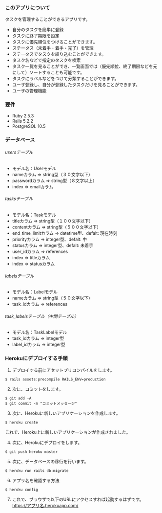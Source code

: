 ### このアプリについて
タスクを管理することができるアプリです。
- 自分のタスクを簡単に登録
- タスクに終了期限を設定
- タスクに優先順位をつけることができます。
- ステータス（未着手・着手・完了）を管理
- ステータスでタスクを絞り込むことができます。
- タスク名などで指定のタスクを検索
- タスク一覧を見ることができ、一覧画面では（優先順位、終了期限などを元にして）ソートすることも可能です。
- タスクにラベルなどをつけて分類することができます。
- ユーザ登録し、自分が登録したタスクだけを見ることができます。
- ユーザの管理機能

### 要件
- Ruby 2.5.3
- Rails 5.2.2
- PostgreSQL 10.5

### データベース
###### usersテーブル
- モデル名：Userモデル
 - nameカラム => string型（３０文字以下）
 - passwordカラム => string型（８文字以上）
 - index => emailカラム

###### tasksテーブル
- モデル名：Taskモデル
 - titleカラム => string型（１００文字以下）
 - contentカラム => string型（５００文字以下）
 - end_time_limitカラム => datetime型、defalt: 現在時刻
 - priorityカラム => integer型、defalt: 中
 - statusカラム => integer型、defalt: 未着手
 - user_idカラム => references
 - index => titleカラム
 - index => statusカラム

###### labelsテーブル
- モデル名：Labelモデル
 - nameカラム => string型（５０文字以下）
 - task_idカラム => references

###### task_labelsテーブル（中間テーブル）
- モデル名：TaskLabelモデル
 - task_idカラム => integer型
 - label_idカラム => integer型

### Herokuにデプロイする手順
1. デプロイする前にアセットプリコンパイルをします。
```
$ rails assets:precompile RAILS_ENV=production
```
2. 次に、コミットをします。
```
$ git add -A
$ git commit -m "コミットメッセージ"
```
3. 次に、Herokuに新しいアプリケーションを作成します。
```
$ heroku create
```
これで、Heroku上に新しいアプリケーションが作成されました。

4. 次に、Herokuにデプロイをします。
```
$ git push heroku master
```
5. 次に、データベースの移行を行います。
```
$ heroku run rails db:migrate
```
6. アプリ名を確認する方法
```
$ heroku config
```
7. これで、ブラウザで以下のURLにアクセスすれば起動するはずです。  
https://アプリ名.herokuapp.com/
